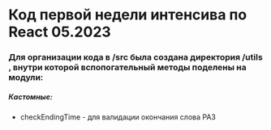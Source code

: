 # Код первой недели интенсива по React 05.2023

### Для организации кода в /src была создана директория /utils , внутри которой вспопогательный методы поделены на модули:

##### Кастомные:
  * checkEndingTime - для валидации окончания слова РАЗ
